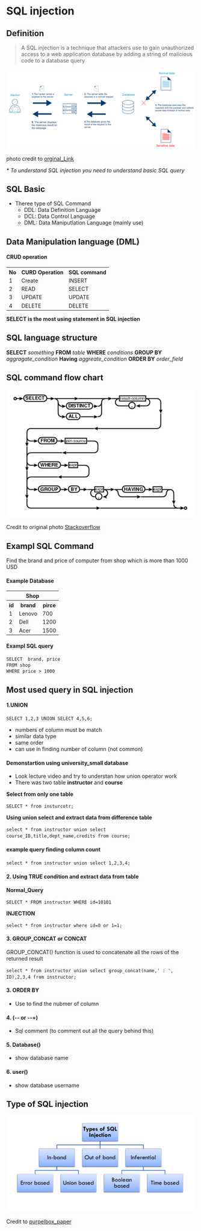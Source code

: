 # SQL injection

## Definition

>A SQL injection is a technique that attackers use to gain unauthorized access to a web application database by adding a string of malicious code to a database query



![Basic SQL](../photo/sqli.png)

photo credit to [orginal_Link](https://www.cloudprotector.com/sql-injection/)

<i> * To understand SQL injection you need to understand basic SQL query </i>

## SQL Basic

* Theree type of SQL Command
	- DDL: Data Definition Language
	- DCL: Data Control Language
	- DML: Data Maniputlation Language (mainly use)
	
## Data Manipulation language (DML)

#### CRUD operation

<table>
	<tr>
		<th> No </th>
		<th> CURD Operation </th>
		<th> SQL command </th>
	</tr>
	<tr>
		<td> 1 </td>
		<td>Create</td>
		<td>INSERT</td>
	</tr>
	<tr>
		<td> 2 </td>
		<td>READ</td>
		<td>SELECT</td>
	</tr>
	<tr>
		<td> 3 </td>
		<td>UPDATE</td>
		<td>UPDATE</td>
	</tr>
	<tr>
		<td> 4 </td>
		<td>DELETE</td>
		<td>DELETE</td>
	</tr>   



</table>

<strong>SELECT is the most using statement in SQL injection</strong>


## SQL language structure

**SELECT** <i>something</i> **FROM** <i>table</i> **WHERE** <i>conditions</i> **GROUP BY** <i>aggragate_condition</i> **Having** <i>aggreate_condition</i> **ORDER BY** <i>order_field</i>	

## SQL command flow chart

![SQL Flow Chart](../photo/sqli2.png)

Credit to original photo [Stackoverflow](https://stackoverflow.com/questions/20940363/how-do-you-read-sqlite3-diagrams-flowcharts)

## Exampl SQL Command

Find the brand and price of computer from shop which is more than 1000 USD

#### Example Database <br>

<table>
    <thead>
        <tr>
        <th colspan="3">Shop</th>
        </tr>
    </thead>
<tbody>
	<tr>
		<th>
			id
		</th>
		<th>
			brand
		</th>
		<th>
			pirce
		</th>
	</tr>
	<tr>
		<td>1</td>
		<td>Lenovo</td>
		<td>700</td>
	</tr>
	<tr>
		<td>2</td>
		<td>Dell</td>
		<td>1200</td>
	</tr>
	<tr>
		<td>3</td>
		<td>Acer</td>
		<td>1500</td>
	</tr>
</tbody>
</table>

#### Exampl SQL query
```
SELECT  brand, price
FROM shop
WHERE price > 1000
```


## Most used query in SQL injection

#### 1.UNION
```
SELECT 1,2,3 UNION SELECT 4,5,6;
```

* numbers of column must be match
* similar data type
* same order
* can use in finding number of column (not common)

#### Demonstartion using university_small database

* Look lecture video and try to understan how union operator work
* There was two table **instructor** and **course**

**Select from only one table**

`SELECT * from insturcotr;`



**Using union select and extract data from difference table**

`select * from instructor union select course_ID,title,dept_name,credits from course;`

#### example query finding column count

`select * from instructor union select 1,2,3,4;`



 
#### 2. Using **TRUE** condition and extract data from table

 **Normal_Query**

`SELECT * FROM instructor WHERE id=10101`

 **INJECTION** 

`select * from instructor where id=0 or 1=1;`

#### 3. GROUP_CONCAT or CONCAT

GROUP_CONCAT() function is used to concatenate all the rows of the returned result

`select * from instructor union select group_concat(name,' : ', ID),2,3,4 from instructor;`

#### 3. ORDER BY

* Use to find the nubmer of column

#### 4. (-- or --+)
* Sql comment (to comment out all the query behind this)

#### 5. Database()
* show database name

#### 6. user()
* show database username





## Type of SQL injection



![SQL Type](../photo/sqli3.png)

Credit to [purpelbox_paper](https://medium.com/purplebox/sql-injection-da949c39dbe6)

